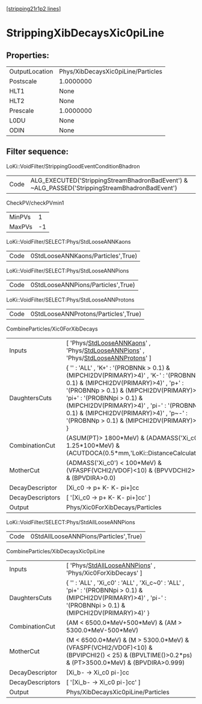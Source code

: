 [[stripping21r1p2 lines]](./stripping21r1p2-index)

# StrippingXibDecaysXic0piLine

## Properties:

|                |                                    |
|----------------|------------------------------------|
| OutputLocation | Phys/XibDecaysXic0piLine/Particles |
| Postscale      | 1.0000000                          |
| HLT1           | None                               |
| HLT2           | None                               |
| Prescale       | 1.0000000                          |
| L0DU           | None                               |
| ODIN           | None                               |

## Filter sequence:

LoKi::VoidFilter/StrippingGoodEventConditionBhadron

|      |                                                                                                |
|------|------------------------------------------------------------------------------------------------|
| Code | ALG_EXECUTED('StrippingStreamBhadronBadEvent') & ~ALG_PASSED('StrippingStreamBhadronBadEvent') |

CheckPV/checkPVmin1

|        |     |
|--------|-----|
| MinPVs | 1   |
| MaxPVs | -1  |

LoKi::VoidFilter/SELECT:Phys/StdLooseANNKaons

|      |                                    |
|------|------------------------------------|
| Code | 0StdLooseANNKaons/Particles',True) |

LoKi::VoidFilter/SELECT:Phys/StdLooseANNPions

|      |                                    |
|------|------------------------------------|
| Code | 0StdLooseANNPions/Particles',True) |

LoKi::VoidFilter/SELECT:Phys/StdLooseANNProtons

|      |                                      |
|------|--------------------------------------|
| Code | 0StdLooseANNProtons/Particles',True) |

CombineParticles/Xic0ForXibDecays

|                  |                                                                                                                                                                                                                                                                                                                                                         |
|------------------|---------------------------------------------------------------------------------------------------------------------------------------------------------------------------------------------------------------------------------------------------------------------------------------------------------------------------------------------------------|
| Inputs           | [ 'Phys/[StdLooseANNKaons](./stripping21r1p2-commonparticles-stdlooseannkaons)' , 'Phys/[StdLooseANNPions](./stripping21r1p2-commonparticles-stdlooseannpions)' , 'Phys/[StdLooseANNProtons](./stripping21r1p2-commonparticles-stdlooseannprotons)' ]                                                                                                 |
| DaughtersCuts    | { '' : 'ALL' , 'K+' : '(PROBNNk \> 0.1) & (MIPCHI2DV(PRIMARY)\>4)' , 'K-' : '(PROBNNk \> 0.1) & (MIPCHI2DV(PRIMARY)\>4)' , 'p+' : '(PROBNNp \> 0.1) & (MIPCHI2DV(PRIMARY)\>4)' , 'pi+' : '(PROBNNpi \> 0.1) & (MIPCHI2DV(PRIMARY)\>4)' , 'pi-' : '(PROBNNpi \> 0.1) & (MIPCHI2DV(PRIMARY)\>4)' , 'p~-' : '(PROBNNp \> 0.1) & (MIPCHI2DV(PRIMARY)\>4)' } |
| CombinationCut   | (ASUM(PT)\> 1800\*MeV) & (ADAMASS('Xi_c0') \< 1.25\*100\*MeV) & (ACUTDOCA(0.5\*mm,'LoKi::DistanceCalculator'))                                                                                                                                                                                                                                          |
| MotherCut        | (ADMASS('Xi_c0') \< 100\*MeV) & (VFASPF(VCHI2/VDOF)\<10) & (BPVVDCHI2\>36) & (BPVDIRA\>0.0)                                                                                                                                                                                                                                                             |
| DecayDescriptor  | [Xi_c0 -\> p+ K- K- pi+]cc                                                                                                                                                                                                                                                                                                                            |
| DecayDescriptors | [ '[Xi_c0 -\> p+ K- K- pi+]cc' ]                                                                                                                                                                                                                                                                                                                    |
| Output           | Phys/Xic0ForXibDecays/Particles                                                                                                                                                                                                                                                                                                                         |

LoKi::VoidFilter/SELECT:Phys/StdAllLooseANNPions

|      |                                       |
|------|---------------------------------------|
| Code | 0StdAllLooseANNPions/Particles',True) |

CombineParticles/XibDecaysXic0piLine

|                  |                                                                                                                                                                     |
|------------------|---------------------------------------------------------------------------------------------------------------------------------------------------------------------|
| Inputs           | [ 'Phys/[StdAllLooseANNPions](./stripping21r1p2-commonparticles-stdalllooseannpions)' , 'Phys/Xic0ForXibDecays' ]                                                 |
| DaughtersCuts    | { '' : 'ALL' , 'Xi_c0' : 'ALL' , 'Xi_c~0' : 'ALL' , 'pi+' : '(PROBNNpi \> 0.1) & (MIPCHI2DV(PRIMARY)\>4)' , 'pi-' : '(PROBNNpi \> 0.1) & (MIPCHI2DV(PRIMARY)\>4)' } |
| CombinationCut   | (AM \< 6500.0\*MeV+500\*MeV) & (AM \> 5300.0\*MeV-500\*MeV)                                                                                                         |
| MotherCut        | (M \< 6500.0\*MeV) & (M \> 5300.0\*MeV) & (VFASPF(VCHI2/VDOF)\<10) & (BPVIPCHI2() \< 25) & (BPVLTIME()\>0.2\*ps) & (PT\>3500.0\*MeV) & (BPVDIRA\>0.999)             |
| DecayDescriptor  | [Xi_b- -\> Xi_c0 pi-]cc                                                                                                                                           |
| DecayDescriptors | [ '[Xi_b- -\> Xi_c0 pi-]cc' ]                                                                                                                                   |
| Output           | Phys/XibDecaysXic0piLine/Particles                                                                                                                                  |
